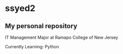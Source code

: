 # ssyed2
## My personal repository


IT Management Major at Ramapo College of New Jersey

Currently Learning:
Python
